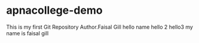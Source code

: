 # apnacollege-demo
This is my first Git Repository
Author.Faisal Gill
hello name
hello 2 
hello3
my name is faisal gill